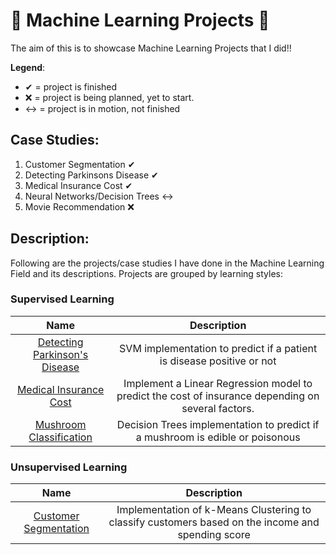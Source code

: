 # 🎇 Machine Learning Projects 🎇

The aim of this is to showcase Machine Learning Projects that I did!!

**Legend**:
- ✔ = project is finished
- ❌ = project is being planned, yet to start.
- ↔ = project is in motion, not finished

## Case Studies:
1. Customer Segmentation ✔
2. Detecting Parkinsons Disease ✔
3. Medical Insurance Cost ✔
4. Neural Networks/Decision Trees ↔ 
5. Movie Recommendation ❌

## Description:
Following are the projects/case studies I have done in the Machine Learning Field and its descriptions. Projects are grouped by learning styles:

### Supervised Learning
| **Name** | **Description** |
| :------: | :-------------: |
| [Detecting Parkinson's Disease](https://github.com/e-paj/Machine-Learning-Projects/tree/main/CASE%202:%20Detecting%20Parkinsons%20Disease) | SVM implementation to predict if a patient is disease positive or not |
| [Medical Insurance Cost](https://github.com/e-paj/Machine-Learning-Projects/tree/main/CASE%203:%20Medical%20Insurance%20Cost)| Implement a Linear Regression model to predict the cost of insurance depending on several factors.  |
| [Mushroom Classification]() | Decision Trees implementation to predict if a mushroom is edible or poisonous |

### Unsupervised Learning
| **Name** | **Description** |
| :------: | :-------------: |
| [Customer Segmentation](https://github.com/e-paj/Machine-Learning-Projects/tree/main/CASE%201:%20Customer%20Segmentation%20Project) | Implementation of k-Means Clustering to classify customers based on the income and spending score |
